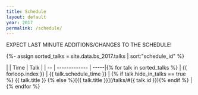 ```yaml
---
title: Schedule
layout: default
year: 2017
permalink: /schedule/
---
```


EXPECT LAST MINUTE ADDITIONS/CHANGES TO THE SCHEDULE!


{%- assign sorted_talks = site.data.bs_2017.talks | sort:"schedule_id" %}

|    | Time          | Talk |
| -- | ------------- | -----|{% for talk in sorted_talks %}
| {{ forloop.index }}  | {{ talk.schedule_time }} | {% if talk.hide_in_talks == true %} {{ talk.title }} {% else %}[{{ talk.title }}](/talks/#{{ talk.id }}){% endif %} |{% endfor %}